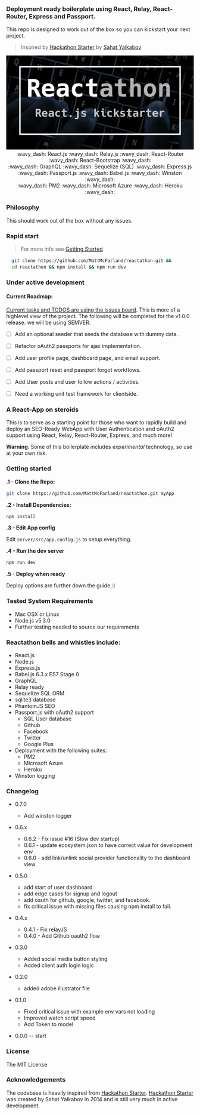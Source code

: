 ###  Deployment ready boilerplate using React, Relay, React-Router, Express and Passport.

This repo is designed to work out of the box so you can kickstart your next project.

> Inspired by [Hackathon Starter](https://github.com/sahat/hackathon-starter)
by [Sahat Yalkabov](https://github.com/sahat)

<p align="center">
  <img src="banner.png"/>
  :wavy_dash: React.js :wavy_dash: Relay.js :wavy_dash: React-Router :wavy_dash: React-Bootstrap :wavy_dash:<br />
  :wavy_dash: GraphQL :wavy_dash: Sequelize (SQL) :wavy_dash: Express.js :wavy_dash: Passport.js :wavy_dash: Babel.js :wavy_dash: Winston :wavy_dash:<br />
  :wavy_dash: PM2 :wavy_dash: Microsoft Azure :wavy_dash: Heroku :wavy_dash:
</p>

### Philosophy

This should work out of the box without any issues.

### Rapid start
> For more info see [Getting Started](#getting-started)


```sh
  git clone https://github.com/MattMcFarland/reactathon.git &&
  cd reactathon && npm install && npm run dev
```
### Under active development

#### Current Roadmap:

[Current tasks and TODOS are using the issues board](https://github.com/MattMcFarland/reactathon/labels/TODO). This is more of a highlevel view of the project.
The following will be completed for the v1.0.0 release. we will be using SEMVER.

- [ ] Add an optional seeder that seeds the database with dummy data.
- [ ] Refactor oAuth2 passports for ajax implementation.
- [ ] Add user profile page, dashboard page, and email support.
- [ ] Add passport reset and passport forgot workflows.
- [ ] Add User posts and user follow actions / activities.
- [ ] Need a working unit test framework for clientside.



### A React-App on steroids

This is to serve as a starting point for those who want to rapidly build and
deploy an SEO-Ready WebApp with User Authentication and oAuth2 support
using React, Relay, React-Router, Express, and much more!

__Warning__:  Some of this boilerplate includes *experimental* technology,
so use at your own risk.

### Getting started

**.1 - Clone the Repo:**

```sh
git clone https://github.com/MattMcFarland/reactathon.git myApp
```

**.2 - Install Dependencies:**

```sh
npm install
```

**.3 - Edit App config**

Edit `server/src/app.config.js` to setup everything.

**.4 - Run the dev server**

```sh
npm run dev
```

**.5 - Deploy when ready**

Deploy options are further down the guide :)

### Tested System Requirements
- Mac OSX or Linux
- Node.js v5.3.0
- Further testing needed to source our requirements

### Reactathon bells and whistles include:

- React.js
- Node.js
- Express.js
- Babel.js 6.3.x ES7 Stage 0
- GraphQL
- Relay ready
- Sequelize SQL ORM
- sqlite3 database
- PhantomJS SEO
- Passport.js with oAuth2 support
  - SQL User database
  - Github
  - Facebook
  - Twitter
  - Google Plus
- Deployment with the following suites:
  - PM2
  - Microsoft Azure
  - Heroku
- Winston logging


### Changelog

- 0.7.0
  - Add winston logger

- 0.6.x
  - 0.6.2 - Fix issue #16 (Slow dev startup)
  - 0.6.1 - update ecosystem.json to have correct value for development env
  - 0.6.0 - add link/unlink social provider functionality to the dashboard view

- 0.5.0
  - add start of user dashboard
  - add edge cases for signup and logout
  - add oauth for github, google, twitter, and facebook.
  - fix critical issue with missing files causing npm install to fail.

- 0.4.x
  - 0.4.1 - Fix relayJS
  - 0.4.0 - Add Github oauth2 flow

- 0.3.0
  - Added social media button styling
  - Added client auth login logic

- 0.2.0
  - added adobe illustrator file

- 0.1.0

  - Fixed critical issue with example env vars not loading
  - Improved watch script speed
  - Add Token to model

- 0.0.0 -- start

### License

The MIT License

### Acknowledgements

The codebase is heavily inspired from [Hackathon Starter](https://github.com/sahat/hackathon-starter).
[Hackathon Starter](https://github.com/sahat/hackathon-starter) was created by Sahat Yalkabov in 2014 and is still very much in active development.


